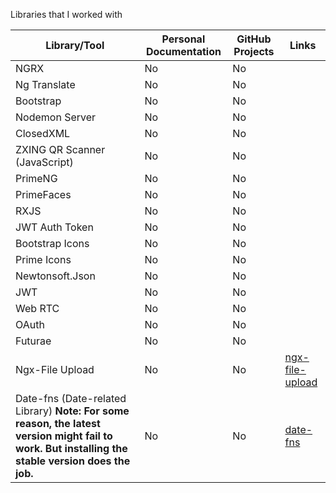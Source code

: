Libraries that I worked with

| Library/Tool                    | Personal Documentation | GitHub Projects | Links                                                                 |
|----------------------------------|------------------------|-----------------|-----------------------------------------------------------------------|
| NGRX                             | No                     | No              |                                                                       |
| Ng Translate                     | No                     | No              |                                                                       |
| Bootstrap                        | No                     | No              |                                                                       |
| Nodemon Server                   | No                     | No              |                                                                       |
| ClosedXML                        | No                     | No              |                                                                       |
| ZXING QR Scanner (JavaScript)    | No                     | No              |                                                                       |
| PrimeNG                          | No                     | No              |                                                                       |
| PrimeFaces                       | No                     | No              |                                                                       |
| RXJS                             | No                     | No              |                                                                       |
| JWT Auth Token                   | No                     | No              |                                                                       |
| Bootstrap Icons                  | No                     | No              |                                                                       |
| Prime Icons                      | No                     | No              |                                                                       |
| Newtonsoft.Json                   | No                     | No              |                                                                       |
| JWT                              | No                     | No              |                                                                       |
| Web RTC                          | No                     | No              |                                                                       |
| OAuth                             | No                     | No              |                                                                       |
| Futurae                          | No                     | No              |                                                                       |
| Ngx-File Upload                  | No                     | No              | [ngx-file-upload](https://www.npmjs.com/package/@iplab/ngx-file-upload) |
| Date-fns (Date-related Library) **Note: For some reason, the latest version might fail to work.  But installing the stable version does the job.**  | No                     | No              | [date-fns](https://www.npmjs.com/package/date-fns)                    |